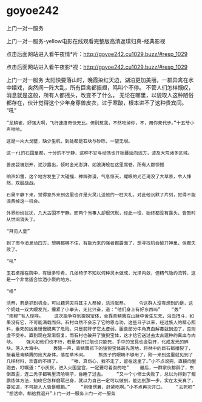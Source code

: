 # goyoe242
上门一对一服务

上门一对一服务-yellow电影在线观看完整版高清返璞归真-经典影视

点击后面网站进入看午夜情*片：http://goyoe242.cu1029.buzz/#resp_1029

点击后面网站进入看午夜影*视：http://goyoe242.cu1029.buzz/#resp_1029

上门一对一服务    太阳快要落山时，晚霞染红天边，湖泊更加美丽，一群异禽在水中嬉戏，突然间一阵大乱，所有巨禽都振翅，鸣叫个不停。    不管人们怎样慨叹，消息就是这般，所有人都摇头，改变不了什么。    无论在哪里，以貌取人这种陋俗都存在，伙计觉得这个少年身穿兽皮衣，过于寒酸，根本进不了这种贵宾间。    “吼”

    “龙鳞雀，好强大啊，飞行速度奇快无比。但别惹我，不然吃掉你，不，用你来代步。”十五爷小声咕哝。

    这是一片大戈壁，缺少生机，到处都是石块与砂砾，一望无垠。

    这一ri的石国皇都，十分的不宁静，这种不安与动荡也开始蔓延向远方，波及大荒诸多区域。

    兽皮袋被划开，泥沙露出，顿时金光澎湃，如浪涛般在这里席卷，所有人都惊憾

    响声如雷，这个地方发生了大碰撞，神辉弥漫，气息惊天，耀眼的光芒淹没了大草原，令人悚然，双股战战。

    石昊平静下来，觉得意外来到这里也许是火灵儿送他的一桩大礼，对此他沉默了片刻，觉得不能浪费掉这一机会。

    外界纷纷扰扰，几大古国不宁静。而两个当事人却很沉默，经此一役，始终都没有露头，皆暂时从世间消失了。

    “拜见人皇”

    到了而今消息动四方，想瞒都瞒不住，有能力来的强者都露面了，想寻找机会破开神巢，但都失败了。

    “吼”

    玉石桌摆在院中，有很多珍肴，几张椅子不知以何种灵木做成，光泽内敛，但精气隐约流转，这是一个非常适合饮酒小聚的地方。

    “哧”

    活祭，若是抓到机会，可以藉洞天将其主人祭掉，活活献祭。    令这群人没有想到的是，这个奶娃一双大眼发光，攥紧了小拳头，无比兴奋，道：“他们身上有好东西吗”    “轰”    “雨穆”有人惊呼。    这次能争夺到狻猊宝体，全靠青鳞鹰在山脉中舍生忘死，浴血搏斗，如果没有它，不可能满载而归。石村自然不会忘了它的恩与功，这些日子以来，经过族人的精心照料，垂死的凶禽慢慢脱离了危险。只是前阵子它太虚弱，服食部分牛角真血解毒就到边了，否则虚不受补。直到现在渐渐恢复，而石村也破开了狻猊宝体，这才给它送过去太古遗种的真血与肉块。    强大如他们也不行，若是强行拦阻也只能死，手中的宝具也会裂开，化成发光的碎块。落入大海中。    轰隆一声，青鳞鹰抓下的狻猊宝体最先落地，将林中的巨石都撞裂了，接着是青鳞鹰的庞大身体，落在草木间。    熊孩子的眼睛不够用了，刚一来到这里就见到了几样材料，欢喜的不得了。    “唉，真伤心，我不走了，留在这里了。”小不点说完，直接向里跑去，叮嘱道：“小灰灰，进入火国皇宫，一定要可着劲的吃”    最后，一群家伙都醉了，东倒西歪，连二秃子都嘴里流哈喇子，昏睡了过去。    “又一个小修士失败了，总以为得到了鲲鹏炼体方法，知晓它怎样磨砺己身，就以为自己一定可以做到，能达到那一步，实在太天真了，要知道，不可能人人皆是鲲鹏。”    “别傻愣着，赶紧吃啊。”小不点再次开口。    “去死吧”    “想活命，都给我退开”上门一对一服务上门一对一服务

